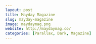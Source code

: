 ```yaml
---
layout: post
title: Mayday Magazine
slug: mayday-magazine
image: maydaymag.png
website: http://maydaymag.co/
categories: [Parallax, Dark, Magazine]
---
```

